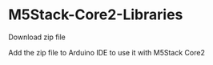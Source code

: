 # M5Stack-Core2-Libraries

Download zip file

Add the zip file to Arduino IDE to use it with M5Stack Core2
